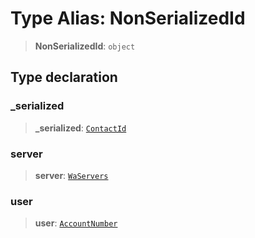 # Type Alias: NonSerializedId

> **NonSerializedId**: `object`

## Type declaration

### \_serialized

> **\_serialized**: [`ContactId`](/api/api/model/aliases/type-aliases/ContactId.md)

### server

> **server**: [`WaServers`](/api/api/model/aliases/type-aliases/WaServers.md)

### user

> **user**: [`AccountNumber`](/api/api/model/aliases/type-aliases/AccountNumber.md)

